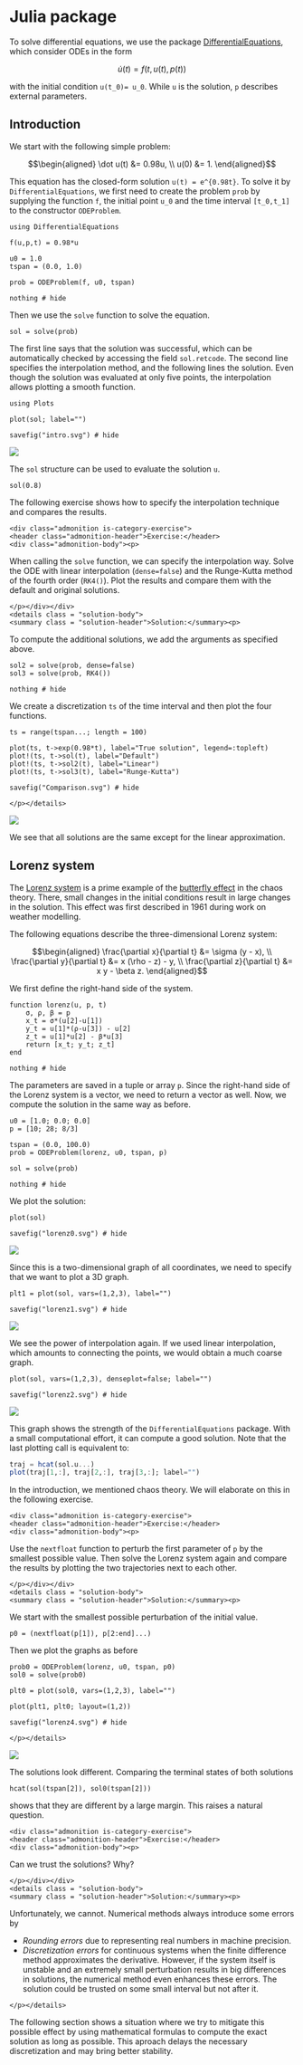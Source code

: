 # Julia package

To solve differential equations, we use the package [DifferentialEquations](https://diffeq.sciml.ai/stable/), which consider ODEs in the form

```math
\dot u(t) = f(t, u(t), p(t))
```

with the initial condition ``u(t_0)= u_0``. While ``u`` is the solution, ``p`` describes external parameters.




## Introduction

We start with the following simple problem:

```math
\begin{aligned}
\dot u(t) &= 0.98u, \\
u(0) &= 1.
\end{aligned}
```

This equation has the closed-form solution ``u(t) = e^{0.98t}``. To solve it by `DifferentialEquations`, we first need to create the problem `prob` by supplying the function ``f``, the initial point ``u_0`` and the time interval ``[t_0,t_1]`` to the constructor `ODEProblem`.

```@example intro
using DifferentialEquations

f(u,p,t) = 0.98*u

u0 = 1.0
tspan = (0.0, 1.0)

prob = ODEProblem(f, u0, tspan)

nothing # hide
```

Then we use the `solve` function to solve the equation.

```@example intro
sol = solve(prob)
```

The first line says that the solution was successful, which can be automatically checked by accessing the field `sol.retcode`. The second line specifies the interpolation method, and the following lines the solution. Even though the solution was evaluated at only five points, the interpolation allows plotting a smooth function.

```@example intro
using Plots

plot(sol; label="")

savefig("intro.svg") # hide
```

![](intro.svg)

The `sol` structure can be used to evaluate the solution ``u``.

```@example intro
sol(0.8)
```







The following exercise shows how to specify the interpolation technique and compares the results.

```@raw html
<div class="admonition is-category-exercise">
<header class="admonition-header">Exercise:</header>
<div class="admonition-body"><p>
```
When calling the `solve` function, we can specify the interpolation way. Solve the ODE with linear interpolation (`dense=false`) and the Runge-Kutta method of the fourth order (`RK4()`). Plot the results and compare them with the default and original solutions.
```@raw html
</p></div></div>
<details class = "solution-body">
<summary class = "solution-header">Solution:</summary><p>
```

To compute the additional solutions, we add the arguments as specified above.

```@example intro
sol2 = solve(prob, dense=false)
sol3 = solve(prob, RK4())

nothing # hide
```

We create a discretization ```ts``` of the time interval and then plot the four functions.

```@example intro
ts = range(tspan...; length = 100)

plot(ts, t->exp(0.98*t), label="True solution", legend=:topleft)
plot!(ts, t->sol(t), label="Default")
plot!(ts, t->sol2(t), label="Linear")
plot!(ts, t->sol3(t), label="Runge-Kutta")

savefig("Comparison.svg") # hide
```
```@raw html
</p></details>
```

![](Comparison.svg)

We see that all solutions are the same except for the linear approximation.



## Lorenz system

The [Lorenz system](https://en.wikipedia.org/wiki/Lorenz_system) is a prime example of the [butterfly effect](https://en.wikipedia.org/wiki/Butterfly_effect) in the chaos theory. There, small changes in the initial conditions result in large changes in the solution. This effect was first described in 1961 during work on weather modelling.

The following equations describe the three-dimensional Lorenz system:

```math
\begin{aligned}
\frac{\partial x}{\partial t} &= \sigma (y - x), \\
\frac{\partial y}{\partial t} &= x (\rho - z) - y, \\
\frac{\partial z}{\partial t} &= x y - \beta z.
\end{aligned}
```

We first define the right-hand side of the system.

```@example intro
function lorenz(u, p, t)
    σ, ρ, β = p
    x_t = σ*(u[2]-u[1])
    y_t = u[1]*(ρ-u[3]) - u[2]
    z_t = u[1]*u[2] - β*u[3]
    return [x_t; y_t; z_t]
end

nothing # hide
```

The parameters are saved in a tuple or array `p`. Since the right-hand side of the Lorenz system is a vector, we need to return a vector as well. Now, we compute the solution in the same way as before.

```@example intro
u0 = [1.0; 0.0; 0.0]
p = [10; 28; 8/3] 

tspan = (0.0, 100.0)
prob = ODEProblem(lorenz, u0, tspan, p)

sol = solve(prob)

nothing # hide
```

We plot the solution:

```@example intro
plot(sol)

savefig("lorenz0.svg") # hide
```

![](lorenz0.svg)

Since this is a two-dimensional graph of all coordinates, we need to specify that we want to plot a 3D graph.

```@example intro
plt1 = plot(sol, vars=(1,2,3), label="")

savefig("lorenz1.svg") # hide
```

![](lorenz1.svg)

We see the power of interpolation again. If we used linear interpolation, which amounts to connecting the points, we would obtain a much coarse graph.

```@example intro
plot(sol, vars=(1,2,3), denseplot=false; label="")

savefig("lorenz2.svg") # hide
```

![](lorenz2.svg)

This graph shows the strength of the `DifferentialEquations` package. With a small computational effort, it can compute a good solution. Note that the last plotting call is equivalent to:

```julia
traj = hcat(sol.u...)
plot(traj[1,:], traj[2,:], traj[3,:]; label="")
```

In the introduction, we mentioned chaos theory. We will elaborate on this in the following exercise.

```@raw html
<div class="admonition is-category-exercise">
<header class="admonition-header">Exercise:</header>
<div class="admonition-body"><p>
```
Use the `nextfloat` function to perturb the first parameter of `p` by the smallest possible value. Then solve the Lorenz system again and compare the results by plotting the two trajectories next to each other.
```@raw html
</p></div></div>
<details class = "solution-body">
<summary class = "solution-header">Solution:</summary><p>
```

We start with the smallest possible perturbation of the initial value.

```@example intro
p0 = (nextfloat(p[1]), p[2:end]...) 
```

Then we plot the graphs as before
```@example intro
prob0 = ODEProblem(lorenz, u0, tspan, p0)
sol0 = solve(prob0)

plt0 = plot(sol0, vars=(1,2,3), label="")

plot(plt1, plt0; layout=(1,2))

savefig("lorenz4.svg") # hide
```
```@raw html
</p></details>
```

![](lorenz4.svg)

The solutions look different. Comparing the terminal states of both solutions

```@example intro
hcat(sol(tspan[2]), sol0(tspan[2]))
```

shows that they are different by a large margin. This raises a natural question.


```@raw html
<div class="admonition is-category-exercise">
<header class="admonition-header">Exercise:</header>
<div class="admonition-body"><p>
```
Can we trust the solutions? Why?
```@raw html
</p></div></div>
<details class = "solution-body">
<summary class = "solution-header">Solution:</summary><p>
```

Unfortunately, we cannot. Numerical methods always introduce some errors by
- *Rounding errors* due to representing real numbers in machine precision.
- *Discretization errors* for continuous systems when the finite difference method approximates the derivative.
However, if the system itself is unstable and an extremely small perturbation results in big differences in solutions, the numerical method even enhances these errors. The solution could be trusted on some small interval but not after it.

```@raw html
</p></details>
```

The following section shows a situation where we try to mitigate this possible effect by using mathematical formulas to compute the exact solution as long as possible. This aproach delays the necessary discretization and may bring better stability.
